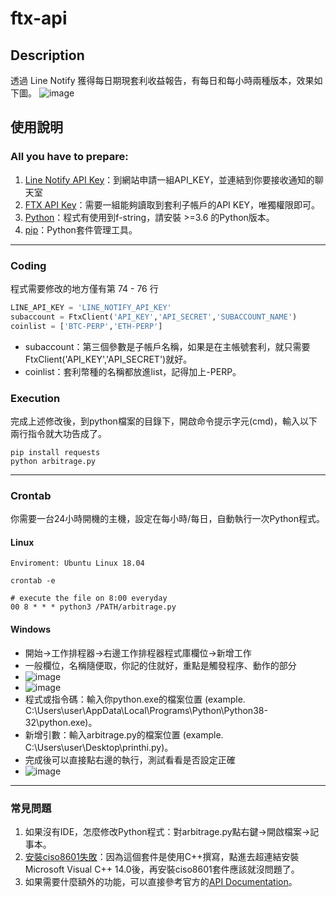 # ftx-api

## Description
透過 Line Notify 獲得每日期現套利收益報告，有每日和每小時兩種版本，效果如下圖。
![image](https://github.com/maya142857/ftx-line-notify/blob/main/.img/per-day.png)

## 使用說明

### All you have to prepare:
1. [Line Notify API Key](https://notify-bot.line.me/zh_TW/)：到網站申請一組API_KEY，並連結到你要接收通知的聊天室
2. [FTX API Key](https://ftx.com/profile)：需要一組能夠讀取到套利子帳戶的API KEY，唯獨權限即可。
3. [Python](https://www.python.org/)：程式有使用到f-string，請安裝 >=3.6 的Python版本。
4. [pip](https://pip.pypa.io/en/stable/installing/)：Python套件管理工具。

--- 
### Coding
程式需要修改的地方僅有第 74 - 76 行
```python
LINE_API_KEY = 'LINE_NOTIFY_API_KEY'
subaccount = FtxClient('API_KEY','API_SECRET','SUBACCOUNT_NAME') 
coinlist = ['BTC-PERP','ETH-PERP']
```
- subaccount：第三個參數是子帳戶名稱，如果是在主帳號套利，就只需要FtxClient('API_KEY','API_SECRET')就好。
- coinlist：套利幣種的名稱都放進list，記得加上-PERP。

### Execution
完成上述修改後，到python檔案的目錄下，開啟命令提示字元(cmd)，輸入以下兩行指令就大功告成了。
```shell
pip install requests
python arbitrage.py
```
--- 
### Crontab
你需要一台24小時開機的主機，設定在每小時/每日，自動執行一次Python程式。

#### Linux
```shell
Enviroment: Ubuntu Linux 18.04

crontab -e

# execute the file on 8:00 everyday
00 8 * * * python3 /PATH/arbitrage.py 
```

#### Windows
- 開始→工作排程器→右邊工作排程器程式庫欄位→新增工作
- 一般欄位，名稱隨便取，你記的住就好，重點是觸發程序、動作的部分
- ![image](https://github.com/maya142857/ftx-line-notify/blob/main/.img/win-crontab(1).png)
- ![image](https://github.com/maya142857/ftx-line-notify/blob/main/.img/win-crontab(2).png)
- 程式或指令碼：輸入你python.exe的檔案位置 (example. C:\Users\user\AppData\Local\Programs\Python\Python38-32\python.exe)。
- 新增引數：輸入arbitrage.py的檔案位置 (example. C:\Users\user\Desktop\printhi.py)。
- 完成後可以直接點右邊的執行，測試看看是否設定正確
- ![image](https://github.com/maya142857/ftx-line-notify/blob/main/.img/win-crontab(3).png)

--- 
### 常見問題
1. 如果沒有IDE，怎麼修改Python程式：對arbitrage.py點右鍵→開啟檔案→記事本。
2. [安裝ciso8601失敗](https://hjwang520.pixnet.net/blog/post/404280185-%E5%AE%89%E8%A3%9Dmicrosoft-visual-c%2B%2B-14.0)：因為這個套件是使用C++撰寫，點進去超連結安裝Microsoft Visual C++ 14.0後，再安裝ciso8601套件應該就沒問題了。
3. 如果需要什麼額外的功能，可以直接參考官方的[API Documentation](https://docs.ftx.com/#overview)。
